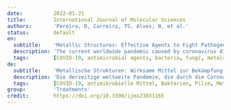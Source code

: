 ```yaml
---
date:          2022-01-21
title:         International Journal of Molecular Sciences
authors:       'Pereira, D, Carreira, TS, Alves, N, et al.'
status:        default
en:
  subtitle:    'Metallic Structures: Effective Agents to Fight Pathogenic Microorganisms'
  description: 'The current worldwide pandemic caused by coronavirus disease 2019 (COVID-19) had alerted the population to the risk that small microorganisms can create for humankind’s wellbeing and survival. All of us have been affected, directly or indirectly, by this situation, and scientists all over the world have been trying to find solutions to fight this virus by killing it or by stop/decrease its spread rate. Numerous kinds of microorganisms have been occasionally created panic in world history, and several solutions have been proposed to stop their spread. Among the most studied antimicrobial solutions, are metals (of different kinds and applied in different formats). In this regard, this review aims to present a recent and comprehensive demonstration of the state-of-the-art in the use of metals, as well as their mechanisms, to fight different pathogens, such as viruses, bacteria, and fungi.'
  tags:        [COVID-19, antimicrobial agents, bacteria, fungi, metals, virus]
de:
  subtitle:    'Metallische Strukturen: Wirksame Mittel zur Bekämpfung pathogener Mikroorganismen'
  description: 'Die derzeitige weltweite Pandemie, die durch die Coronavirus-Krankheit 2019 (COVID-19) verursacht wird, hat die Bevölkerung auf die Gefahr aufmerksam gemacht, die kleine Mikroorganismen für das Wohlergehen und Überleben der Menschheit darstellen können. Wir alle sind direkt oder indirekt von dieser Situation betroffen, und Wissenschaftler auf der ganzen Welt haben versucht, Lösungen zu finden, um dieses Virus zu bekämpfen, indem sie es abtöten oder seine Ausbreitung stoppen/verringern. Zahlreiche Arten von Mikroorganismen haben in der Weltgeschichte gelegentlich Panik ausgelöst, und es wurden verschiedene Lösungen vorgeschlagen, um ihre Ausbreitung zu stoppen. Zu den am meisten untersuchten antimikrobiellen Lösungen gehören Metalle (verschiedener Art und in unterschiedlichen Formaten). In diesem Zusammenhang zielt diese Übersicht darauf ab, einen aktuellen und umfassenden Überblick über den Stand der Technik bei der Verwendung von Metallen sowie deren Mechanismen zur Bekämpfung verschiedener Krankheitserreger wie Viren, Bakterien und Pilze zu geben.' 
  tags:        [COVID-19, antimikrobielle Mittel, Bakterien, Pilze, Metalle, Viren]
group:         'Treatments'
credit:        https://doi.org/10.3390/ijms23031165
---
```

